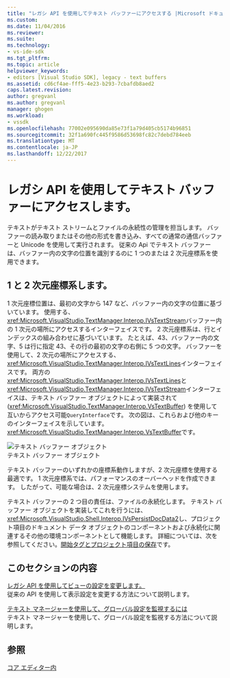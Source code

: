 ```yaml
---
title: "レガシ API を使用してテキスト バッファーにアクセスする |Microsoft ドキュメント"
ms.custom: 
ms.date: 11/04/2016
ms.reviewer: 
ms.suite: 
ms.technology:
- vs-ide-sdk
ms.tgt_pltfrm: 
ms.topic: article
helpviewer_keywords:
- editors [Visual Studio SDK], legacy - text buffers
ms.assetid: cd6cf4ae-fff5-4e23-b293-7cbafdb8aed2
caps.latest.revision: 
author: gregvanl
ms.author: gregvanl
manager: ghogen
ms.workload:
- vssdk
ms.openlocfilehash: 77002e095690da85e73f1a79d405cb5174b96851
ms.sourcegitcommit: 32f1a690fc445f9586d53698fc82c7debd784eeb
ms.translationtype: MT
ms.contentlocale: ja-JP
ms.lasthandoff: 12/22/2017
---
```

# <a name="accessing-the-text-buffer-by-using-the-legacy-api"></a>レガシ API を使用してテキスト バッファーにアクセスします。
テキストがテキスト ストリームとファイルの永続性の管理を担当します。 バッファーの読み取りまたはその他の形式を書き込み、すべての通常の通信バッファーと Unicode を使用して実行されます。 従来の Api でテキスト バッファーは、バッファー内の文字の位置を識別するのに 1 つのまたは 2 次元座標系を使用できます。  
  
## <a name="one--and-two-dimension-coordinate-systems"></a>1 と 2 次元座標系します。  
 1 次元座標位置は、最初の文字から 147 など、バッファー内の文字の位置に基づいています。 使用する、<xref:Microsoft.VisualStudio.TextManager.Interop.IVsTextStream>バッファー内の 1 次元の場所にアクセスするインターフェイスです。 2 次元座標系は、行とインデックスの組み合わせに基づいています。 たとえば、43、バッファー内の文字、5 は行に指定 43、その行の最初の文字の右側に 5 つの文字。 バッファーを使用して、2 次元の場所にアクセスする、<xref:Microsoft.VisualStudio.TextManager.Interop.IVsTextLines>インターフェイスです。 両方の<xref:Microsoft.VisualStudio.TextManager.Interop.IVsTextLines>と<xref:Microsoft.VisualStudio.TextManager.Interop.IVsTextStream>インターフェイスは、テキスト バッファー オブジェクトによって実装されて (<xref:Microsoft.VisualStudio.TextManager.Interop.VsTextBuffer>) を使用して互いからアクセス可能`QueryInterface`です。 次の図は、これらおよび他のキーのインターフェイスを示しています。<xref:Microsoft.VisualStudio.TextManager.Interop.VsTextBuffer>です。  
  
 ![テキスト バッファー オブジェクト](../extensibility/media/vstextbuffer.gif "vsTextBuffer")  
テキスト バッファー オブジェクト  
  
 テキスト バッファーのいずれかの座標系動作しますが、2 次元座標を使用する最適です。 1 次元座標系では、パフォーマンスのオーバーヘッドを作成できます。 したがって、可能な場合は、2 次元座標システムを使用します。  
  
 テキスト バッファーの 2 つ目の責任は、ファイルの永続化します。 テキスト バッファー オブジェクトを実装してこれを行うには、<xref:Microsoft.VisualStudio.Shell.Interop.IVsPersistDocData2>し、プロジェクト項目のドキュメント データ オブジェクトのコンポーネントおよび永続化に関連するその他の環境コンポーネントとして機能します。 詳細については、次を参照してください。[開始タグとプロジェクト項目の保存](../extensibility/internals/opening-and-saving-project-items.md)です。  
  
## <a name="in-this-section"></a>このセクションの内容  
 [レガシ API を使用してビューの設定を変更します。](../extensibility/changing-view-settings-by-using-the-legacy-api.md)  
 従来の API を使用して表示設定を変更する方法について説明します。  
  
 [テキスト マネージャーを使用して、グローバル設定を監視するには](../extensibility/using-the-text-manager-to-monitor-global-settings.md)  
 テキスト マネージャーを使用して、グローバル設定を監視する方法について説明します。  
  
## <a name="see-also"></a>参照  
 [コア エディター内](../extensibility/inside-the-core-editor.md)